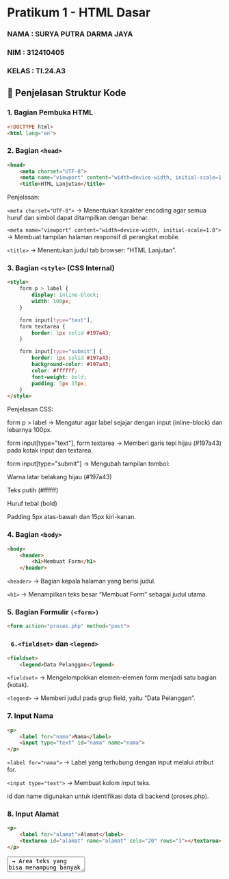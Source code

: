 # Pratikum 1 - HTML Dasar
### NAMA : SURYA PUTRA DARMA JAYA
### NIM : 312410405
### KELAS : TI.24.A3

## 📁 Penjelasan Struktur Kode

### 1. Bagian Pembuka HTML

```html
<!DOCTYPE html>
<html lang="en">
```
### 2. Bagian `<head>`

```html
<head>
    <meta charset="UTF-8">
    <meta name="viewport" content="width=device-width, initial-scale=1.0">
    <title>HTML Lanjutan</title>
```

Penjelasan:

`<meta charset="UTF-8">` → Menentukan karakter encoding agar semua huruf dan simbol dapat ditampilkan dengan benar.

`<meta name="viewport" content="width=device-width, initial-scale=1.0">` → Membuat tampilan halaman responsif di perangkat mobile.

`<title>` → Menentukan judul tab browser: “HTML Lanjutan”.

### 3. Bagian `<style>` (CSS Internal)

```html
<style>
    form p > label {
        display: inline-block;
        width: 100px;
    }

    form input[type="text"], 
    form textarea {
        border: 1px solid #197a43;
    }

    form input[type="submit"] {
        border: 1px solid #197a43;
        background-color: #197a43;
        color: #ffffff;
        font-weight: bold;
        padding: 5px 15px;
    }
</style>
```
Penjelasan CSS:

form p > label → Mengatur agar label sejajar dengan input (inline-block) dan lebarnya 100px.

form input[type="text"], form textarea → Memberi garis tepi hijau (#197a43) pada kotak input dan textarea.

form input[type="submit"] → Mengubah tampilan tombol:

Warna latar belakang hijau (#197a43)

Teks putih (#ffffff)

Huruf tebal (bold)

Padding 5px atas-bawah dan 15px kiri-kanan.

### 4. Bagian `<body>`

```html
<body>
    <header>
        <h1>Membuat Form</h1>
    </header>
```

`<header>` → Bagian kepala halaman yang berisi judul.

`<h1>` → Menampilkan teks besar “Membuat Form” sebagai judul utama.

### 5. Bagian Formulir `(<form>)`

```html
<form action="proses.php" method="post">
```

### ` 6.<fieldset>` dan `<legend>`
```html
<fieldset>
    <legend>Data Pelanggan</legend>
```
`<fieldset>` → Mengelompokkan elemen-elemen form menjadi satu bagian (kotak).

`<legend>` → Memberi judul pada grup field, yaitu “Data Pelanggan”.

### 7. Input Nama
```html
<p>
    <label for="nama">Nama</label>
    <input type="text" id="nama" name="nama">
</p>
```

`<label for="nama">` → Label yang terhubung dengan input melalui atribut for.

`<input type="text">` → Membuat kolom input teks.

id dan name digunakan untuk identifikasi data di backend (proses.php).

### 8. Input Alamat
```html
<p>
    <label for="alamat">Alamat</label>
    <textarea id="alamat" name="alamat" cols="20" rows="3"></textarea>
</p>
```

<textarea> → Area teks yang bisa menampung banyak baris, cocok untuk menulis alamat.

cols="20" dan rows="3" → Mengatur ukuran tampilan kolom dan baris.


### 9. Input Jenis Kelamin

```html
<p>
    <label>Jenis Kelamin</label>
    <input id="jk_l" type="radio" name="kelamin" value="L">
    <label for="jk_l">Laki-laki</label>

    <input id="jk_p" type="radio" name="kelamin" value="P">
    <label for="jk_p">Perempuan</label>
</p>
```


`<input type="radio">` → Membuat tombol pilihan tunggal.

name="kelamin" → Menandakan kedua pilihan (Laki-laki & Perempuan) satu grup, sehingga hanya bisa memilih satu.

value="L" atau "P" → Nilai yang akan dikirim ke proses.php.

Label dengan for="jk_l" dan for="jk_p" → Mengaitkan teks label ke tombol radio.


### 10. Tombol Submit
```html
<p>
    <input type="submit" value="Login">
</p>
```

`<input type="submit">` → Tombol untuk mengirim data form.

value="Login" → Teks pada tombol.


### 11. Penutup
```html
</fieldset>
</form>
</body>
</html>
```

Menutup semua tag yang dibuka sebelumnya.

